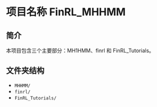 # 项目名称 FinRL_MHHMM

## 简介

本项目包含三个主要部分：MH1HMM、finrl 和 FinRL_Tutorials。

## 文件夹结构

- `MHHMM/`
- `finrl/`
- `FinRL_Tutorials/`
